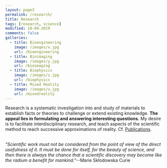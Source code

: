 ```yaml
---
layout: page3
permalink: /research/
title: Research
tags: [research, science]
modified: 10-09-2019
comments: false
galleries:
  - title: Bioengineering
    image: /images/x.jpg
    url: /bioengineering
  - title: Bioimaging
    image: /images/y.jpg
    url: /bioimaging
  - title: Biophysics
    image: /images/z.jpg
    url: /biophysics  
  - title: Mixed Reality
    image: /images/u.jpg
    url: /mixedreality
---
```


Research is a systematic investigation into and study of materials to establish facts or theories to challenge or extend existing knowledge. **The appeal lies in formulating and answering interesting questions.** My desire is to facilitate interdisciplinary research, and teach aspects of the scientific method to reach successive approximations of reality. Cf. [Publications](https://ghattab.github.io/publications/).
<br/>
<br/>


_"Scientific work must not be considered from the point of view of the direct usefulness of it. It must be done for itself, for the beauty of science, and then there is always the chance that a scientific discovery may become like the radium a benefit for mankind."_--Marie Skłodowska Curie
